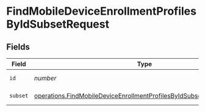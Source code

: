 # FindMobileDeviceEnrollmentProfilesByIdSubsetRequest


## Fields

| Field                                                                                                                                                                   | Type                                                                                                                                                                    | Required                                                                                                                                                                | Description                                                                                                                                                             |
| ----------------------------------------------------------------------------------------------------------------------------------------------------------------------- | ----------------------------------------------------------------------------------------------------------------------------------------------------------------------- | ----------------------------------------------------------------------------------------------------------------------------------------------------------------------- | ----------------------------------------------------------------------------------------------------------------------------------------------------------------------- |
| `id`                                                                                                                                                                    | *number*                                                                                                                                                                | :heavy_check_mark:                                                                                                                                                      | ID to filter by                                                                                                                                                         |
| `subset`                                                                                                                                                                | [operations.FindMobileDeviceEnrollmentProfilesByIdSubsetPathParamSubset](../../../sdk/models/operations/findmobiledeviceenrollmentprofilesbyidsubsetpathparamsubset.md) | :heavy_check_mark:                                                                                                                                                      | Subset to filter by                                                                                                                                                     |